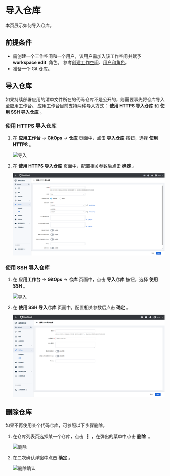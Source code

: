 # 导入仓库

本页展示如何导入仓库。

## 前提条件

- 需创建一个工作空间和一个用户，该用户需加入该工作空间并赋予  __workspace edit__  角色。
  参考[创建工作空间](../../../ghippo/user-guide/workspace/workspace.md)、[用户和角色](../../../ghippo/user-guide/access-control/user.md)。
- 准备一个 Git 仓库。

## 导入仓库

如果持续部署应用的清单文件所在的代码仓库不是公开的，则需要事先将仓库导入至应用工作台。
应用工作台目前支持两种导入方式： __使用 HTTPS 导入仓库__ 和 __使用 SSH 导入仓库__ 。

### 使用 HTTPS 导入仓库

1. 在 __应用工作台__ -> __GitOps__ -> __仓库__ 页面中，点击 __导入仓库__ 按钮，选择 __使用 HTTPS__ 。

    ![导入](https://docs.daocloud.io/daocloud-docs-images/docs/amamba/images/import01.png)

2. 在 __使用 HTTPS 导入仓库__ 页面中，配置相关参数后点击 __确定__ 。

    ![导入](../../images/import02.png)

### 使用 SSH 导入仓库

1. 在 __应用工作台__ -> __GitOps__ -> __仓库__ 页面中，点击 __导入仓库__ 按钮，选择 __使用 SSH__ 。

    ![导入](https://docs.daocloud.io/daocloud-docs-images/docs/amamba/images/import01.png)

2. 在 __使用 SSH 导入仓库__ 页面中，配置相关参数后点击 __确定__ 。

    ![导入](../../images/import04.png)

## 删除仓库

如果不再使用某个代码仓库，可参照以下步骤删除。

1. 在仓库列表页选择某一个仓库，点击  __┇__  ，在弹出的菜单中点击 __删除__  。

    ![删除](https://docs.daocloud.io/daocloud-docs-images/docs/amamba/images/import04.png)

2. 在二次确认弹窗中点击 __确定__ 。

    ![删除确认](https://docs.daocloud.io/daocloud-docs-images/docs/amamba/images/import05.png)
